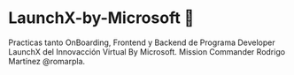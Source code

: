 # LaunchX-by-Microsoft  🚀


Practicas tanto OnBoarding, Frontend y Backend de Programa Developer LaunchX del Innovacción Virtual By Microsoft. Mission Commander Rodrigo Martínez @romarpla.
